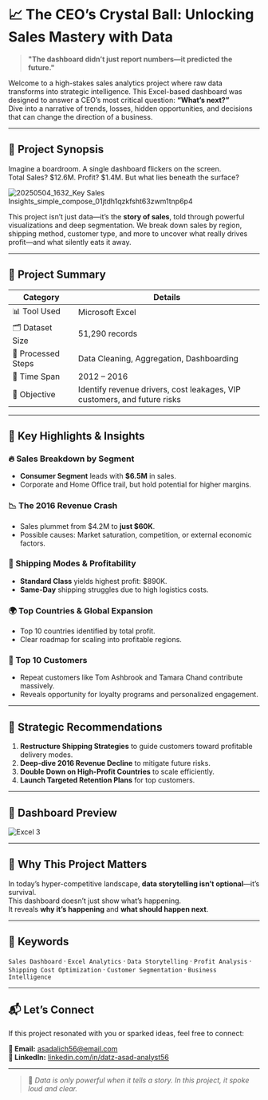 # 📈 The CEO’s Crystal Ball: Unlocking Sales Mastery with Data

> **"The dashboard didn’t just report numbers—it predicted the future."**

Welcome to a high-stakes sales analytics project where raw data transforms into strategic intelligence. This Excel-based dashboard was designed to answer a CEO’s most critical question: **“What’s next?”**  
Dive into a narrative of trends, losses, hidden opportunities, and decisions that can change the direction of a business.

---

## 🧠 Project Synopsis

Imagine a boardroom. A single dashboard flickers on the screen.  
Total Sales? $12.6M. Profit? $1.4M. But what lies beneath the surface?

![20250504_1632_Key Sales Insights_simple_compose_01jtdh1qzkfsht63zwm1tnp6p4](https://github.com/user-attachments/assets/0bba9240-678c-47fe-9113-104663abe58d)

This project isn’t just data—it’s the **story of sales**, told through powerful visualizations and deep segmentation. We break down sales by region, shipping method, customer type, and more to uncover what really drives profit—and what silently eats it away.

---

## 📂 Project Summary

| Category               | Details                         |
|------------------------|----------------------------------|
| 📊 Tool Used           | Microsoft Excel                  |
| 🗂️ Dataset Size        | 51,290 records                   |
| 🧼 Processed Steps     | Data Cleaning, Aggregation, Dashboarding |
| 📅 Time Span           | 2012 – 2016                      |
| 🎯 Objective           | Identify revenue drivers, cost leakages, VIP customers, and future risks |

---

## 📌 Key Highlights & Insights

### 🔥 Sales Breakdown by Segment
- **Consumer Segment** leads with **$6.5M** in sales.
- Corporate and Home Office trail, but hold potential for higher margins.

### 📉 The 2016 Revenue Crash
- Sales plummet from $4.2M to **just $60K**.
- Possible causes: Market saturation, competition, or external economic factors.

### 🚚 Shipping Modes & Profitability
- **Standard Class** yields highest profit: $890K.
- **Same-Day** shipping struggles due to high logistics costs.

### 🌍 Top Countries & Global Expansion
- Top 10 countries identified by total profit.
- Clear roadmap for scaling into profitable regions.

### 👑 Top 10 Customers
- Repeat customers like Tom Ashbrook and Tamara Chand contribute massively.
- Reveals opportunity for loyalty programs and personalized engagement.

---

## 🧩 Strategic Recommendations

1. **Restructure Shipping Strategies** to guide customers toward profitable delivery modes.
2. **Deep-dive 2016 Revenue Decline** to mitigate future risks.
3. **Double Down on High-Profit Countries** to scale efficiently.
4. **Launch Targeted Retention Plans** for top customers.

---

## 📸 Dashboard Preview

![Excel 3](https://github.com/user-attachments/assets/beeff313-b6fa-4303-9b52-59726d4be42f)


---

## 🚀 Why This Project Matters

In today’s hyper-competitive landscape, **data storytelling isn’t optional**—it’s survival.  
This dashboard doesn’t just show what’s happening.  
It reveals **why it’s happening** and **what should happen next**.

---

## 🔖 Keywords

`Sales Dashboard` · `Excel Analytics` · `Data Storytelling` · `Profit Analysis` · `Shipping Cost Optimization` · `Customer Segmentation` · `Business Intelligence`

---

## 📬 Let’s Connect

If this project resonated with you or sparked ideas, feel free to connect:

**📧 Email:** asadalich56@email.com  
**🔗 LinkedIn:** [linkedin.com/in/datz-asad-analyst56](#)

---

> 🧠 *Data is only powerful when it tells a story. In this project, it spoke loud and clear.*

